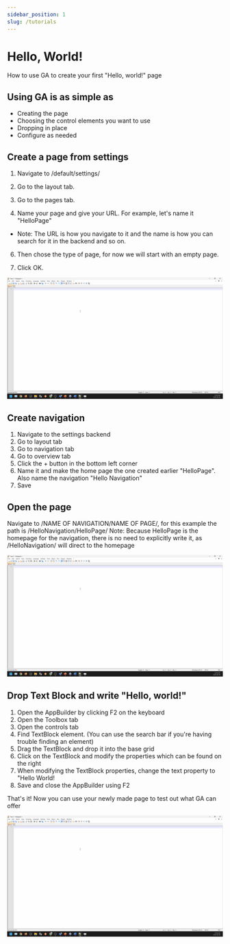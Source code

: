 ```yaml
---
sidebar_position: 1
slug: /tutorials
---
```


# Hello, World!

How to use GA to create your first "Hello, world!" page

## Using GA is as simple as

- Creating the page
- Choosing the control elements you want to use
- Dropping in place
- Configure as needed

## Create a page from settings

1.  Navigate to /default/settings/

2.  Go to the layout tab.

3.  Go to the pages tab.

4.  Name your page and give your URL. For example, let's name it "HelloPage"

- Note: The URL is how you navigate to it and the name is how you can search for it in the backend and so on.

6.  Then chose the type of page, for now we will start with an empty page.

7.  Click OK.

<center>

![Hello world gif](../../static/img/placeholder.gif)

</center>

## Create navigation

1. Navigate to the settings backend
2. Go to layout tab
3. Go to navigation tab
4. Go to overview tab
5. Click the + button in the bottom left corner
6. Name it and make the home page the one created earlier "HelloPage". Also name the navigation "Hello Navigation"
7. Save

## Open the page

Navigate to /NAME OF NAVIGATION/NAME OF PAGE/, for this example the path is /HelloNavigation/HelloPage/
Note: Because HelloPage is the homepage for the navigation, there is no need to explicitly write it, as /HelloNavigation/ will direct to the homepage

<center>

![Hello world gif](../../static/img/placeholder.gif)

</center>

## Drop Text Block and write "Hello, world!"

1. Open the AppBuilder by clicking F2 on the keyboard
2. Open the Toolbox tab
3. Open the controls tab
4. Find TextBlock element. (You can use the search bar if you're having trouble finding an element)
5. Drag the TextBlock and drop it into the base grid
6. Click on the TextBlock and modify the properties which can be found on the right
7. When modifying the TextBlock properties, change the text property to "Hello World!
8. Save and close the AppBuilder using F2

That's it! Now you can use your newly made page to test out what GA can offer

<center>

![Hello world gif](../../static/img/placeholder.gif)

</center>
